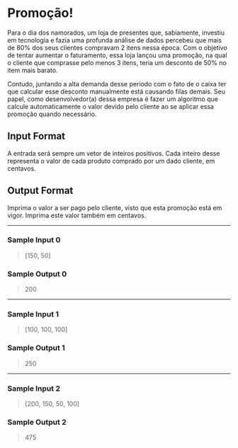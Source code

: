 # Promoção!

Para o dia dos namorados, um loja de presentes que, sabiamente, investiu em tecnologia e fazia uma profunda análise de dados percebeu que mais de 80% dos seus clientes compravam 2 itens nessa época. Com o objetivo de tentar aumentar o faturamento, essa loja lançou uma promoção, na qual o cliente que comprasse pelo menos 3 itens, teria um desconto de 50% no item mais barato.

Contudo, juntando a alta demanda desse período com o fato de o caixa ter que calcular esse desconto manualmente está causando filas demais. Seu papel, como desenvolvedor(a) dessa empresa é fazer um algoritmo que calcule automaticamente o valor devido pelo cliente ao se aplicar essa promoção quando necessário.

## Input Format

A entrada será sempre um vetor de inteiros positivos. Cada inteiro desse representa o valor de cada produto comprado por um dado cliente, em centavos.

## Output Format

Imprima o valor a ser pago pelo cliente, visto que esta promoção está em vigor. Imprima este valor também em centavos.

---
### Sample Input 0
> [150, 50]

### Sample Output 0
> 200
---
### Sample Input 1
> [100, 100, 100]

### Sample Output 1
> 250
---
### Sample Input 2
> [200, 150, 50, 100]

### Sample Output 2
> 475